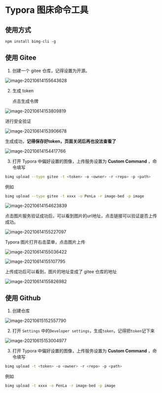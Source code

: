 # Typora 图床命令工具

## 使用方式

```
npm install bimg-cli -g
```



## 使用 Gitee

1. 创建一个 gitee 仓库，记得设置为开源。

  ![image-20210614155643628](https://gitee.com/penla/image-bed/raw/master/image/16236574363750.png)

2. 生成 token

   点击生成令牌

  ![image-20210614153809819](https://gitee.com/penla/image-bed/raw/master/image/16236575299960.png)

   进行安全验证

  ![image-20210614153906678](https://gitee.com/penla/image-bed/raw/master/image/16236575323370.png)

  生成成功，**记得保存好token，页面关闭后再也没法查看了**



  ![image-20210614154417766](https://gitee.com/penla/image-bed/raw/master/image/16236575373270.png)



3. 打开 Typora 中偏好设置的图像，上传服务设置为 **Custom Command** ，命令填写

```sh
bimg upload --type gitee -t <token> -o <owner> -r <repo> -p <path>
```

例如

```sh
bimg upload --type gitee -t xxxx -o PenLa -r image-bed -p image
```


![image-20210614154623839](https://gitee.com/penla/image-bed/raw/master/image/16236575963270.png)


点击图片服务验证成功后，可以看到图片的url地址，点击链接可以验证是否上传成功。

![image-20210614155227097](https://gitee.com/penla/image-bed/raw/master/image/16236587516850.png)


Typora 图片打开右击菜单，点击图片上传

![image-20210614155036422](https://gitee.com/penla/image-bed/raw/master/image/16236587485010.png)

![image-20210614155107795](https://gitee.com/penla/image-bed/raw/master/image/16236587467570.png)


上传成功后可以看到，图片的地址变成了 gitee 仓库的地址

![image-20210614155826982](https://gitee.com/penla/image-bed/raw/master/image/16236587449550.png)


## 使用 Github

1.  创建仓库

![image-20210615152557790](https://gitee.com/penla/image-bed/raw/master/image/16237423159660.png)


2. 打开 `Settings` 中的`Developer settings`，生成`token`，记得把`token`记下来


![image-20210615153004977](https://gitee.com/penla/image-bed/raw/master/image/16237423177980.png)

3. 打开 Typora 中偏好设置的图像，上传服务设置为 **Custom Command** ，命令填写

```sh
bimg upload -t <token> -o <owner> -r <repo> -p <path>
```

例如

```sh
bimg upload -t xxxx -o PenLa -r image-bed -p image
```
